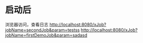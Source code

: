 # 启动后 

浏览器访问，查看日志
<http://localhost:8080/xJob?jobName=secondJob&param=testss>
<http://localhost:8080/xJob?jobName=firstDemoJob&param=sadasd>